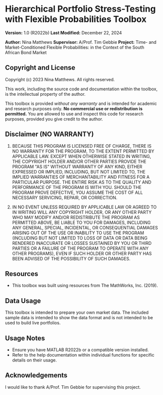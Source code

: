 # Hierarchical Portfolio Stress-Testing with Flexible Probabilities Toolbox

**Version:** 1.0 (R2022b)
**Last Modified:** December 22, 2024

**Author:** Nina Matthews
**Supervisor:** A/Prof. Tim Gebbie
**Project:** Time- and Market-Conditioned Flexible Probabilities: in the Context of the South African Bond Market

## Copyright and License

Copyright (c) 2023 Nina Matthews. All rights reserved.

This work, including the source code and documentation within the toolbox, is the intellectual property of the author.

This toolbox is provided *without any warranty* and is intended for academic and research purposes only. **No commercial use or redistribution is permitted.** You are allowed to use and inspect this code for research purposes, provided you give credit to the author.

## Disclaimer (NO WARRANTY)

1.  BECAUSE THIS PROGRAM IS LICENSED FREE OF CHARGE, THERE IS NO WARRANTY FOR THE PROGRAM, TO THE EXTENT PERMITTED BY APPLICABLE LAW. EXCEPT WHEN OTHERWISE STATED IN WRITING, THE COPYRIGHT HOLDER AND/OR OTHER PARTIES PROVIDE THE PROGRAM "AS IS" WITHOUT WARRANTY OF ANY KIND, EITHER EXPRESSED OR IMPLIED, INCLUDING, BUT NOT LIMITED TO, THE IMPLIED WARRANTIES OF MERCHANTABILITY AND FITNESS FOR A PARTICULAR PURPOSE. THE ENTIRE RISK AS TO THE QUALITY AND PERFORMANCE OF THE PROGRAM IS WITH YOU. SHOULD THE PROGRAM PROVE DEFECTIVE, YOU ASSUME THE COST OF ALL NECESSARY SERVICING, REPAIR, OR CORRECTION.

2.  IN NO EVENT UNLESS REQUIRED BY APPLICABLE LAW OR AGREED TO IN WRITING WILL ANY COPYRIGHT HOLDER, OR ANY OTHER PARTY WHO MAY MODIFY AND/OR REDISTRIBUTE THE PROGRAM AS PERMITTED ABOVE, BE LIABLE TO YOU FOR DAMAGES, INCLUDING ANY GENERAL, SPECIAL, INCIDENTAL, OR CONSEQUENTIAL DAMAGES ARISING OUT OF THE USE OR INABILITY TO USE THE PROGRAM (INCLUDING BUT NOT LIMITED TO LOSS OF DATA OR DATA BEING RENDERED INACCURATE OR LOSSES SUSTAINED BY YOU OR THIRD PARTIES OR A FAILURE OF THE PROGRAM TO OPERATE WITH ANY OTHER PROGRAMS), EVEN IF SUCH HOLDER OR OTHER PARTY HAS BEEN ADVISED OF THE POSSIBILITY OF SUCH DAMAGES.

## Resources

*   This toolbox was built using resources from The MathWorks, Inc. (2019).

## Data Usage

This toolbox is intended to prepare your own market data. The included sample data is intended to show the data format and is not intended to be used to build live portfolios.

## Usage Notes

*   Ensure you have MATLAB R2022b or a compatible version installed.
*   Refer to the help documentation within individual functions for specific details on their usage.

## Acknowledgements

I would like to thank A/Prof. Tim Gebbie for supervising this project.
